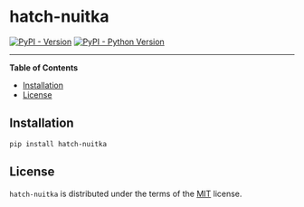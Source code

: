 # hatch-nuitka

[![PyPI - Version](https://img.shields.io/pypi/v/hatch-nuitka.svg)](https://pypi.org/project/hatch-nuitka)
[![PyPI - Python Version](https://img.shields.io/pypi/pyversions/hatch-nuitka.svg)](https://pypi.org/project/hatch-nuitka)

-----

**Table of Contents**

- [Installation](#installation)
- [License](#license)

## Installation

```console
pip install hatch-nuitka
```

## License

`hatch-nuitka` is distributed under the terms of the [MIT](https://spdx.org/licenses/MIT.html) license.
